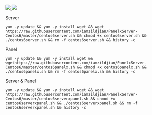
<p><a href="https://raw.githubusercontent.com/iamzildjian/PanelxServer-Centos6/master/centos6panelx.sh">
<img src="https://img.shields.io/badge/Centos6-Server-blue.svg">
</a>
 <a href="https://raw.githubusercontent.com/iamzildjian/PanelxServer-Centos6/master/centos6servers.sh">
<img src="https://img.shields.io/badge/Centos6-Panel-brightgreen.svg">
</a></p>

Server

```
yum -y update && yum -y install wget && wget https://raw.githubusercontent.com/iamzildjian/PanelxServer-Centos6/master/centos6server.sh && chmod +x centos6server.sh && ./centos6server.sh && rm -f centos6server.sh && history -c
```

Panel

```
yum -y update && yum -y install wget && wgethttps://raw.githubusercontent.com/iamzildjian/PanelxServer-Centos6/master/centos6panelx.sh && chmod +x centos6panelx.sh && ./centos6panelx.sh && rm -f centos6panelx.sh && history -c
```

Server & Panel

```
yum -y update && yum -y install wget && wget https://raw.githubusercontent.com/iamzildjian/PanelxServer-Centos6/master/centos6serverxpanel.sh && chmod +x centos6serverxpanel.sh && ./centos6serverxpanel.sh && rm -f centos6serverxpanel.sh && history -c
```

